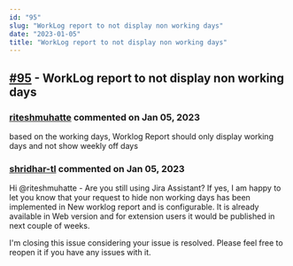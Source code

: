 ```yaml
---
id: "95"
slug: "WorkLog report to not display non working days"
date: "2023-01-05"
title: "WorkLog report to not display non working days"
---
```



## [#95](https://github.com/shridhar-tl/jira-assistant/issues/95) - WorkLog report to not display non working days

### [riteshmuhatte](https://github.com/riteshmuhatte) commented on Jan 05, 2023

based on the working days, Worklog Report should only display working days and not show weekly off days

### [shridhar-tl](https://github.com/shridhar-tl) commented on Jan 05, 2023

Hi @riteshmuhatte - Are you still using Jira Assistant? If yes, I am happy to let you know that your request to hide non working days has been implemented in New worklog report and is configurable. It is already available in Web version and for extension users it would be published in next couple of weeks.

I'm closing this issue considering your issue is resolved. Please feel free to reopen it if you have any issues with it.
